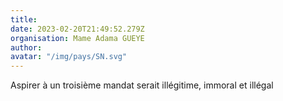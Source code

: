 ```yaml
---
title: 
date: 2023-02-20T21:49:52.279Z
organisation: Mame Adama GUEYE 
author: 
avatar: "/img/pays/SN.svg"
---
```


Aspirer à un troisième mandat serait illégitime, immoral et illégal 